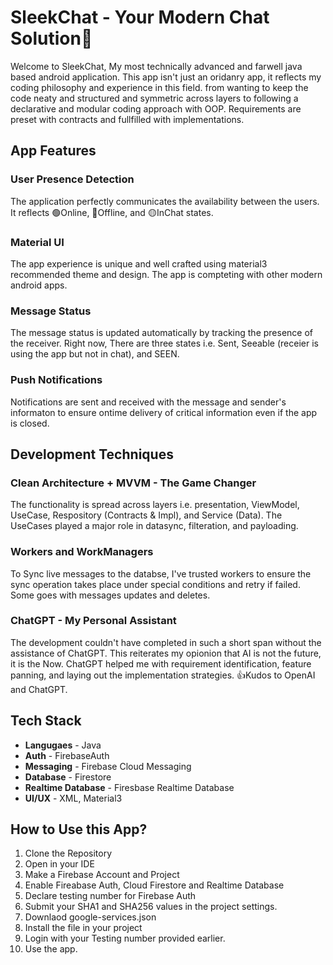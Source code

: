 # SleekChat - Your Modern Chat Solution📳

Welcome to SleekChat, My most technically advanced and farwell java based android application. This app isn't just an oridanry app, it reflects my coding philosophy and experience in this field. from wanting to keep the code neaty and structured and symmetric across layers to following a declarative and modular coding approach with OOP. Requirements are preset with contracts and fullfilled with implementations.

## App Features 

### User Presence Detection

The application perfectly communicates the availability between the users. It reflects 🟢Online, 🔴Offline, and 🟡InChat states.

### Material UI

The app experience is unique and well crafted using material3 recommended theme and design. The app is compteting with other modern android apps.

### Message Status

The message status is updated automatically by tracking the presence of the receiver. Right now, There are three states i.e. Sent, Seeable (receier is using the app but not in chat), and SEEN.

### Push Notifications

Notifications are sent and received with the message and sender's informaton to ensure ontime delivery of critical information even if the app is closed.


## Development Techniques

### Clean Architecture + MVVM - The Game Changer

The functionality is spread across layers i.e. presentation, ViewModel, UseCase, Respository (Contracts & Impl), and Service (Data). The UseCases played a major role in datasync, filteration, and payloading.

### Workers and WorkManagers

To Sync live messages to the databse, I've trusted workers to ensure the sync operation takes place under special conditions and retry if failed. Some goes with messages updates and deletes. 

### ChatGPT - My Personal Assistant

The development couldn't have completed in such a short span without the assistance of ChatGPT. This reiterates my opionion that AI is not the future, it is the Now. ChatGPT helped me with requirement identification, feature panning, and laying out the implementation strategies.
👍Kudos to OpenAI and ChatGPT. 


## Tech Stack

- **Langugaes** - Java
- **Auth** - FirebaseAuth
- **Messaging** - Firebase Cloud Messaging
- **Database** - Firestore
- **Realtime Database** - Firesbase Realtime Database
- **UI/UX** - XML, Material3


## How to Use this App?

1. Clone the Repository
2. Open in your IDE
3. Make a Firebase Account and Project
4. Enable Fireabase Auth, Cloud Firestore and Realtime Database
5. Declare testing number for Firebase Auth
6. Submit your SHA1 and SHA256 values in the project settings.
7. Downlaod google-services.json
8. Install the file in your project
9. Login with your Testing number provided earlier.
10. Use the app.

